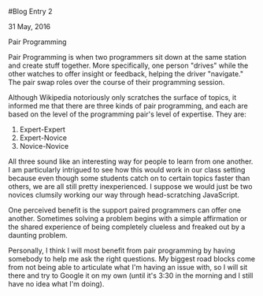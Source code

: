 #Blog Entry 2

31 May, 2016

Pair Programming

Pair Programming is when two programmers sit down at the same station and create stuff together. More specifically, one person "drives" while the other watches to offer insight or feedback, helping the driver "navigate." The pair swap roles over the course of their programming session.

Although Wikipedia notoriously only scratches the surface of topics, it informed me that there are three kinds of pair programming, and each are based on the level of the programming pair's level of expertise. They are:
1) Expert-Expert
2) Expert-Novice
3) Novice-Novice

All three sound like an interesting way for people to learn from one another. I am particularly intrigued to see how this would work in our class setting because even though some students catch on to certain topics faster than others, we are all still pretty inexperienced. I suppose we would just be two novices clumsily working our way through head-scratching JavaScript.

One perceived benefit is the support paired programmers can offer one another. Sometimes solving a problem begins with a simple affirmation or the shared experience of being completely clueless and freaked out by a daunting problem.

Personally, I think I will most benefit from pair programming by having somebody to help me ask the right questions. My biggest road blocks come from not being able to articulate what I'm having an issue with, so I will sit there and try to Google it on my own (until it's 3:30 in the morning and I still have no idea what I'm doing). 
